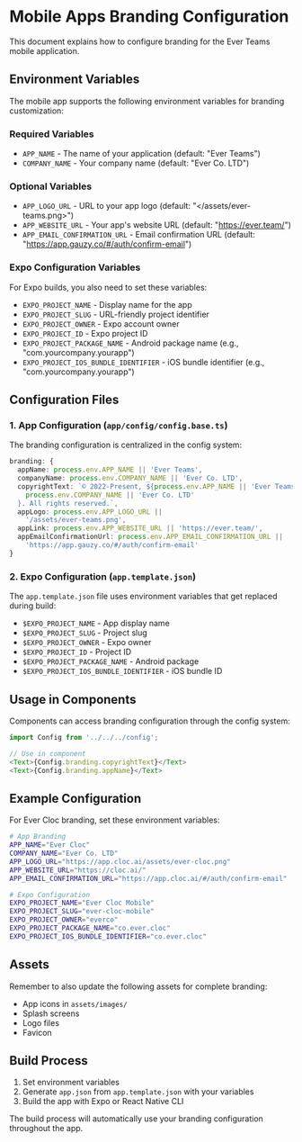 # Mobile Apps Branding Configuration

This document explains how to configure branding for the Ever Teams mobile
application.

## Environment Variables

The mobile app supports the following environment variables for branding
customization:

### Required Variables

- `APP_NAME` - The name of your application (default: "Ever Teams")
- `COMPANY_NAME` - Your company name (default: "Ever Co. LTD")

### Optional Variables

- `APP_LOGO_URL` - URL to your app logo
  (default: "</assets/ever-teams.png>")
- `APP_WEBSITE_URL` - Your app's website URL (default: "<https://ever.team/>")
- `APP_EMAIL_CONFIRMATION_URL` - Email confirmation URL
  (default: "<https://app.gauzy.co/#/auth/confirm-email>")

### Expo Configuration Variables

For Expo builds, you also need to set these variables:

- `EXPO_PROJECT_NAME` - Display name for the app
- `EXPO_PROJECT_SLUG` - URL-friendly project identifier
- `EXPO_PROJECT_OWNER` - Expo account owner
- `EXPO_PROJECT_ID` - Expo project ID
- `EXPO_PROJECT_PACKAGE_NAME` - Android package name
  (e.g., "com.yourcompany.yourapp")
- `EXPO_PROJECT_IOS_BUNDLE_IDENTIFIER` - iOS bundle identifier
  (e.g., "com.yourcompany.yourapp")

## Configuration Files

### 1. App Configuration (`app/config/config.base.ts`)

The branding configuration is centralized in the config system:

```typescript
branding: {
  appName: process.env.APP_NAME || 'Ever Teams',
  companyName: process.env.COMPANY_NAME || 'Ever Co. LTD',
  copyrightText: `© 2022-Present, ${process.env.APP_NAME || 'Ever Teams'} by ${
    process.env.COMPANY_NAME || 'Ever Co. LTD'
  }. All rights reserved.`,
  appLogo: process.env.APP_LOGO_URL ||
    '/assets/ever-teams.png',
  appLink: process.env.APP_WEBSITE_URL || 'https://ever.team/',
  appEmailConfirmationUrl: process.env.APP_EMAIL_CONFIRMATION_URL ||
    'https://app.gauzy.co/#/auth/confirm-email'
}
```

### 2. Expo Configuration (`app.template.json`)

The `app.template.json` file uses environment variables that get replaced
during build:

- `$EXPO_PROJECT_NAME` - App display name
- `$EXPO_PROJECT_SLUG` - Project slug
- `$EXPO_PROJECT_OWNER` - Expo owner
- `$EXPO_PROJECT_ID` - Project ID
- `$EXPO_PROJECT_PACKAGE_NAME` - Android package
- `$EXPO_PROJECT_IOS_BUNDLE_IDENTIFIER` - iOS bundle ID

## Usage in Components

Components can access branding configuration through the config system:

```typescript
import Config from '../../../config';

// Use in component
<Text>{Config.branding.copyrightText}</Text>
<Text>{Config.branding.appName}</Text>
```

## Example Configuration

For Ever Cloc branding, set these environment variables:

```bash
# App Branding
APP_NAME="Ever Cloc"
COMPANY_NAME="Ever Co. LTD"
APP_LOGO_URL="https://app.cloc.ai/assets/ever-cloc.png"
APP_WEBSITE_URL="https://cloc.ai/"
APP_EMAIL_CONFIRMATION_URL="https://app.cloc.ai/#/auth/confirm-email"

# Expo Configuration
EXPO_PROJECT_NAME="Ever Cloc Mobile"
EXPO_PROJECT_SLUG="ever-cloc-mobile"
EXPO_PROJECT_OWNER="everco"
EXPO_PROJECT_PACKAGE_NAME="co.ever.cloc"
EXPO_PROJECT_IOS_BUNDLE_IDENTIFIER="co.ever.cloc"
```

## Assets

Remember to also update the following assets for complete branding:

- App icons in `assets/images/`
- Splash screens
- Logo files
- Favicon

## Build Process

1. Set environment variables
2. Generate `app.json` from `app.template.json` with your variables
3. Build the app with Expo or React Native CLI

The build process will automatically use your branding configuration
throughout the app.
